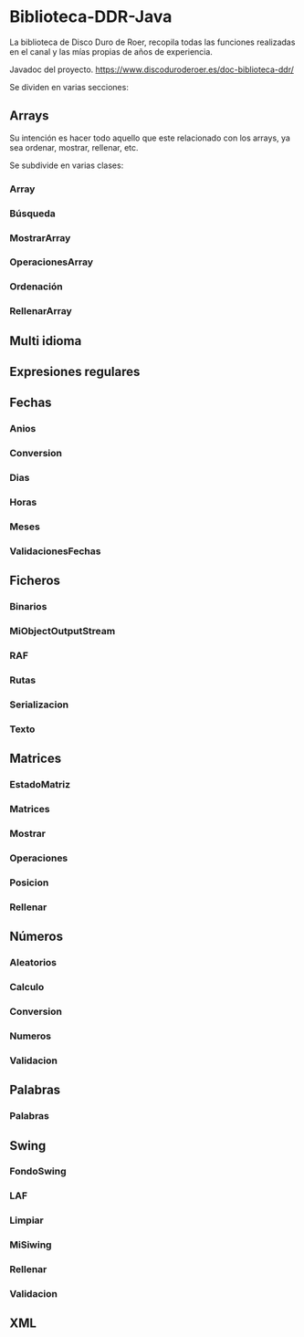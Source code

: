 # Biblioteca-DDR-Java

La biblioteca de Disco Duro de Roer, recopila todas las funciones realizadas en el canal y las mías propias de años de experiencia.

Javadoc del proyecto. https://www.discoduroderoer.es/doc-biblioteca-ddr/

Se dividen en varias secciones:

## Arrays 


Su intención es hacer todo aquello que este relacionado con los arrays, ya sea ordenar, mostrar, rellenar, etc.

Se subdivide en varias clases:

### Array

### Búsqueda

### MostrarArray

### OperacionesArray

### Ordenación

### RellenarArray


## Multi idioma


## Expresiones regulares 


## Fechas


### Anios

### Conversion

### Dias

### Horas

### Meses

### ValidacionesFechas


## Ficheros 


### Binarios

### MiObjectOutputStream

### RAF

### Rutas

### Serializacion

### Texto

## Matrices


### EstadoMatriz

### Matrices

### Mostrar

### Operaciones

### Posicion

### Rellenar

##  Números


### Aleatorios

### Calculo

### Conversion

### Numeros

### Validacion

## Palabras


### Palabras

## Swing


### FondoSwing

### LAF

### Limpiar

### MiSiwing

### Rellenar

### Validacion

## XML 

